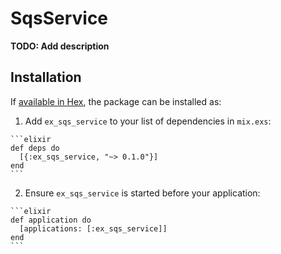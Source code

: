 # SqsService

**TODO: Add description**

## Installation

If [available in Hex](https://hex.pm/docs/publish), the package can be installed as:

  1. Add `ex_sqs_service` to your list of dependencies in `mix.exs`:

    ```elixir
    def deps do
      [{:ex_sqs_service, "~> 0.1.0"}]
    end
    ```

  2. Ensure `ex_sqs_service` is started before your application:

    ```elixir
    def application do
      [applications: [:ex_sqs_service]]
    end
    ```

